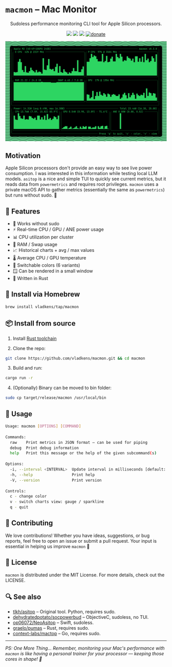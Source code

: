 # `macmon` – Mac Monitor

<div align="center">

Sudoless performance monitoring CLI tool for Apple Silicon processors.

[<img src="https://badgen.net/github/assets-dl/vladkens/macmon" />](https://github.com/vladkens/macmon/releases)
[<img src="https://badgen.net/github/release/vladkens/macmon" />](https://github.com/vladkens/macmon/releases)
[<img src="https://badgen.net/github/license/vladkens/macmon" />](https://github.com/vladkens/macmon/blob/main/LICENSE)
[<img src="https://badgen.net/static/-/buy%20me%20a%20coffee/ff813f?icon=buymeacoffee&label" alt="donate" />](https://buymeacoffee.com/vladkens)

</div>

<div align="center">
  <img src="https://github.com/vladkens/macmon/blob/assets/macmon.png?raw=true" alt="preview" />
</div>

## Motivation

Apple Silicon processors don't provide an easy way to see live power consumption. I was interested in this information while testing local LLM models. `asitop` is a nice and simple TUI to quickly see current metrics, but it reads data from `powermetrics` and requires root privileges. `macmon` uses a private macOS API to gather metrics (essentially the same as `powermetrics`) but runs without sudo. 🎉

## 🌟 Features

- 🚫 Works without sudo
- ⚡ Real-time CPU / GPU / ANE power usage
- 📊 CPU utilization per cluster
- 💾 RAM / Swap usage
- 📈 Historical charts + avg / max values
- 🌡️ Average CPU / GPU temperature
- 🎨 Switchable colors (6 variants)
- 🪟 Can be rendered in a small window
- 🦀 Written in Rust

## 🍺 Install via Homebrew

```sh
brew install vladkens/tap/macmon
```

## 📦 Install from source

1. Install [Rust toolchain](https://www.rust-lang.org/tools/install)

2. Clone the repo:

```sh
git clone https://github.com/vladkens/macmon.git && cd macmon
```

3. Build and run:

```sh
cargo run -r
```

4. (Optionally) Binary can be moved to bin folder:

```sh
sudo cp target/release/macmon /usr/local/bin
```

## 🚀 Usage

```sh
Usage: macmon [OPTIONS] [COMMAND]

Commands:
  raw    Print metrics in JSON format – can be used for piping
  debug  Print debug information
  help   Print this message or the help of the given subcommand(s)

Options:
  -i, --interval <INTERVAL>  Update interval in milliseconds [default: 1000]
  -h, --help                 Print help
  -V, --version              Print version

Controls:
  c - change color
  v - switch charts view: gauge / sparkline
  q - quit
```

## 🤝 Contributing
We love contributions! Whether you have ideas, suggestions, or bug reports, feel free to open an issue or submit a pull request. Your input is essential in helping us improve `macmon` 💪

## 📝 License
`macmon` is distributed under the MIT License. For more details, check out the LICENSE.

## 🔍 See also
- [tlkh/asitop](https://github.com/tlkh/asitop) – Original tool. Python, requires sudo.
- [dehydratedpotato/socpowerbud](https://github.com/dehydratedpotato/socpowerbud) – ObjectiveC, sudoless, no TUI.
- [op06072/NeoAsitop](https://github.com/op06072/NeoAsitop) – Swift, sudoless.
- [graelo/pumas](https://github.com/graelo/pumas) – Rust, requires sudo.
- [context-labs/mactop](https://github.com/context-labs/mactop) – Go, requires sudo.

---

*PS: One More Thing... Remember, monitoring your Mac's performance with `macmon` is like having a personal trainer for your processor — keeping those cores in shape! 💪*
